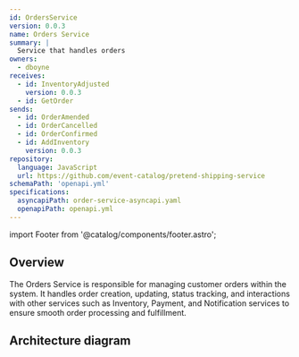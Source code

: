 ```yaml
---
id: OrdersService
version: 0.0.3
name: Orders Service
summary: |
  Service that handles orders
owners:
  - dboyne
receives:
  - id: InventoryAdjusted
    version: 0.0.3
  - id: GetOrder
sends:
  - id: OrderAmended
  - id: OrderCancelled
  - id: OrderConfirmed
  - id: AddInventory
    version: 0.0.3
repository:
  language: JavaScript
  url: https://github.com/event-catalog/pretend-shipping-service
schemaPath: 'openapi.yml'
specifications:
  asyncapiPath: order-service-asyncapi.yaml
  openapiPath: openapi.yml
---
```


import Footer from '@catalog/components/footer.astro';

## Overview

The Orders Service is responsible for managing customer orders within the system. It handles order creation, updating, status tracking, and interactions with other services such as Inventory, Payment, and Notification services to ensure smooth order processing and fulfillment.

<Tiles >
    <Tile icon="DocumentIcon" href={`/docs/services/${frontmatter.id}/${frontmatter.version}/changelog`}  title="View the changelog" description="Want to know the history of this service? View the change logs" />
    <Tile icon="UserGroupIcon" href="/docs/teams/full-stack" title="Contact the team" description="Any questions? Feel free to contact the owners" />
    <Tile icon="BoltIcon" href={`/visualiser/services/${frontmatter.id}/${frontmatter.version}`} title={`Sends ${frontmatter.sends.length} messages`} description="This service sends messages to downstream consumers" />
    <Tile icon="BoltIcon"  href={`/visualiser/services/${frontmatter.id}/${frontmatter.version}`} title={`Receives ${frontmatter.receives.length} messages`} description="This service receives messages from other services" />
</Tiles>

## Architecture diagram

<NodeGraph />

<Footer />
